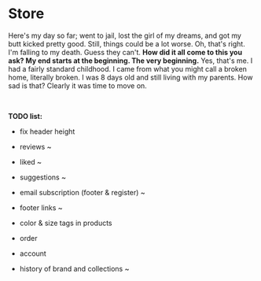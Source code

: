 # Store

Here's my day so far; went to jail, lost the girl of my dreams, and got my butt kicked pretty good. Still, things could be a lot worse. Oh, that's right. I'm falling to my death. Guess they can't. <b>How did it all come to this you ask? My end starts at the beginning. The very beginning.</b> Yes, that's me. I had a fairly standard childhood. I came from what you might call a broken home, literally broken. I was 8 days old and still living with my parents. How sad is that? Clearly it was time to move on.

&nbsp;

<b>TODO list:</b>

-  fix header height

-  reviews ~

-  liked ~

-  suggestions ~

-  email subscription (footer & register) ~

-  footer links ~

-  color & size tags in products

-  order

-  account

-  history of brand and collections ~
